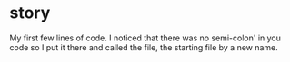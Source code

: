 # story
My first few lines of code.
I noticed that there was no semi-colon' in you code so I put it there and called the file, the starting file by a new name.

